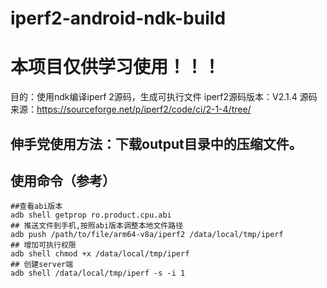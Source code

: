# iperf2-android-ndk-build

# 本项目仅供学习使用！！！

目的：使用ndk编译iperf 2源码，生成可执行文件
iperf2源码版本：V2.1.4
源码来源：https://sourceforge.net/p/iperf2/code/ci/2-1-4/tree/

## 伸手党使用方法：下载output目录中的压缩文件。
## 使用命令（参考）
```
##查看abi版本
adb shell getprop ro.product.cpu.abi
## 推送文件到手机,按照abi版本调整本地文件路径
adb push /path/to/file/arm64-v8a/iperf2 /data/local/tmp/iperf
## 增加可执行权限
adb shell chmod +x /data/local/tmp/iperf
## 创建server端
adb shell /data/local/tmp/iperf -s -i 1
```

